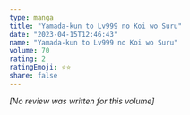 ```yaml
---
type: manga
title: "Yamada-kun to Lv999 no Koi wo Suru"
date: "2023-04-15T12:46:43"
name: "Yamada-kun to Lv999 no Koi wo Suru"
volume: 70
rating: 2
ratingEmoji: ⭐️⭐️
share: false
---
```


*[No review was written for this volume]*
